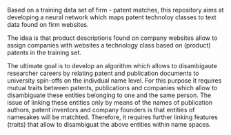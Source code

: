 Based on a training data set of firm - patent matches, this repository aims at developing a neural network which maps patent technoloy classes to text data found on firm websites.

The idea is that product descriptions found on company websites allow to assign companies with websites a technology class based on (product) patents in the training set.

The ultimate goal is to develop an algorithm which allows to disambigaute researcher careers by relating patent and publication documents to university spin-offs on the indivdual name level.
For this purpose it requires mutual traits between patents, publications and companies which allow to disambiguate these entities belonging to one and the same person. 
The issue of linking these entities only by means of the names of publication authors, patent inventors and company founders is that entities of namesakes will be matchted. 
Therefore, it requires further linking features (traits) that allow to disambiguat the above entities within name spaces.
